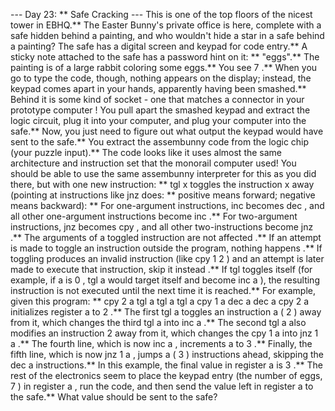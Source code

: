 --- Day 23: ** Safe Cracking ---
This is one of the top floors of the nicest tower in EBHQ.** The Easter Bunny's private office is here, complete with a safe hidden behind a painting, and who
wouldn't
hide a star in a safe behind a painting?
The safe has a digital screen and keypad for code entry.** A sticky note attached to the safe has a password hint on it: ** "eggs".** The painting is of a large rabbit coloring some eggs.** You see
7
.**
When you go to type the code, though, nothing appears on the display; instead, the keypad comes apart in your hands, apparently having been smashed.** Behind it is some kind of socket - one that matches a connector in your
prototype computer
! You pull apart the smashed keypad and extract the logic circuit, plug it into your computer, and plug your computer into the safe.**
Now, you just need to figure out what output the keypad would have sent to the safe.** You extract the
assembunny code
from the logic chip (your puzzle input).**
The code looks like it uses
almost
the same architecture and instruction set that the
monorail computer
used! You should be able to
use the same assembunny interpreter
for this as you did there, but with one new instruction: **
tgl x
toggles
the instruction
x
away (pointing at instructions like
jnz
does: ** positive means forward; negative means backward): **
For
one-argument
instructions,
inc
becomes
dec
, and all other one-argument instructions become
inc
.**
For
two-argument
instructions,
jnz
becomes
cpy
, and all other two-instructions become
jnz
.**
The arguments of a toggled instruction are
not affected
.**
If an attempt is made to toggle an instruction outside the program,
nothing happens
.**
If toggling produces an
invalid instruction
(like
cpy 1 2
) and an attempt is later made to execute that instruction,
skip it instead
.**
If
tgl
toggles
itself
(for example, if
a
is
0
,
tgl a
would target itself and become
inc a
), the resulting instruction is not executed until the next time it is reached.**
For example, given this program: **
cpy 2 a
tgl a
tgl a
tgl a
cpy 1 a
dec a
dec a
cpy 2 a
initializes register
a
to
2
.**
The first
tgl a
toggles an instruction
a
(
2
) away from it, which changes the third
tgl a
into
inc a
.**
The second
tgl a
also modifies an instruction
2
away from it, which changes the
cpy 1 a
into
jnz 1 a
.**
The fourth line, which is now
inc a
, increments
a
to
3
.**
Finally, the fifth line, which is now
jnz 1 a
, jumps
a
(
3
) instructions ahead, skipping the
dec a
instructions.**
In this example, the final value in register
a
is
3
.**
The rest of the electronics seem to place the keypad entry (the number of eggs,
7
) in register
a
, run the code, and then send the value left in register
a
to the safe.**
What value
should be sent to the safe?